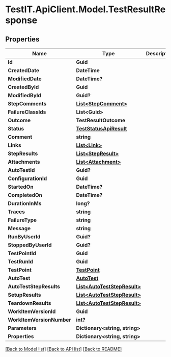 # TestIT.ApiClient.Model.TestResultResponse

## Properties

Name | Type | Description | Notes
------------ | ------------- | ------------- | -------------
**Id** | **Guid** |  | 
**CreatedDate** | **DateTime** |  | 
**ModifiedDate** | **DateTime?** |  | [optional] 
**CreatedById** | **Guid** |  | 
**ModifiedById** | **Guid?** |  | [optional] 
**StepComments** | [**List&lt;StepComment&gt;**](StepComment.md) |  | [optional] 
**FailureClassIds** | **List&lt;Guid&gt;** |  | 
**Outcome** | **TestResultOutcome** |  | [optional] 
**Status** | [**TestStatusApiResult**](TestStatusApiResult.md) |  | [optional] 
**Comment** | **string** |  | [optional] 
**Links** | [**List&lt;Link&gt;**](Link.md) |  | [optional] 
**StepResults** | [**List&lt;StepResult&gt;**](StepResult.md) |  | [optional] 
**Attachments** | [**List&lt;Attachment&gt;**](Attachment.md) |  | [optional] 
**AutoTestId** | **Guid?** |  | [optional] 
**ConfigurationId** | **Guid** |  | 
**StartedOn** | **DateTime?** |  | [optional] 
**CompletedOn** | **DateTime?** |  | [optional] 
**DurationInMs** | **long?** |  | [optional] 
**Traces** | **string** |  | [optional] 
**FailureType** | **string** |  | [optional] 
**Message** | **string** |  | [optional] 
**RunByUserId** | **Guid?** |  | [optional] 
**StoppedByUserId** | **Guid?** |  | [optional] 
**TestPointId** | **Guid** |  | 
**TestRunId** | **Guid** |  | 
**TestPoint** | [**TestPoint**](TestPoint.md) |  | [optional] 
**AutoTest** | [**AutoTest**](AutoTest.md) |  | [optional] 
**AutoTestStepResults** | [**List&lt;AutoTestStepResult&gt;**](AutoTestStepResult.md) |  | [optional] 
**SetupResults** | [**List&lt;AutoTestStepResult&gt;**](AutoTestStepResult.md) |  | [optional] 
**TeardownResults** | [**List&lt;AutoTestStepResult&gt;**](AutoTestStepResult.md) |  | [optional] 
**WorkItemVersionId** | **Guid** |  | 
**WorkItemVersionNumber** | **int?** |  | [optional] 
**Parameters** | **Dictionary&lt;string, string&gt;** |  | [optional] 
**Properties** | **Dictionary&lt;string, string&gt;** |  | [optional] 

[[Back to Model list]](../README.md#documentation-for-models) [[Back to API list]](../README.md#documentation-for-api-endpoints) [[Back to README]](../README.md)

